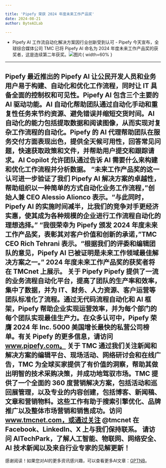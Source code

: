 ```yaml
---

title: 'Pipefy 荣获 2024 年度未来工作产品奖'
date: 2024-08-21
author: ByteAILab

---
```


- Pipefy AI 工作流自动化解决方案因行业创新受到认可 -
Pipefy 今天宣布，全球综合媒体公司 TMC 已将 Pipefy AI 命名为 2024 年度未来工作产品奖的获奖者，这是连续第二年获奖。![图片](https://ai-techpark.com/wp-content/uploads/2024/08/Pipefy-Recei-960x540.jpg){ width=60% }

---
Pipefy 最近推出的 Pipefy AI 让公民开发人员和业务用户易于构建、自动化和优化工作流程，同时让 IT 具备全面的控制权和可见性。Pipefy AI 包含三个主要的 AI 驱动功能。AI 自动化帮助团队通过自动化手动和重复性任务来节约资源、避免错误并缩短交货时间。AI 自动化的能力包括提取数据和阅读图像，从而实现对复杂工作流程的自动化。Pipefy 的 AI 代理帮助团队在服务交付方面表现出色，提供全天候可用性，回答常见问题，快速获取政策和文件，并帮助用户提交和跟踪请求。AI Copilot 允许团队通过告诉 AI 需要什么来构建和优化工作流程并分析数据。
“未来工作产品奖的这一认可进一步验证了我们 Pipefy AI 解决方案的卓越性，帮助组织以一种简单的方式自动化业务工作流程，”创始人兼 CEO Alessio Alionco 表示。“与此同时，Pipefy AI 的实施时间减半，比我们的竞争对手更经济实惠，使其成为各种规模的企业进行工作流程自动化的理想选择。”
“我很荣幸为 Pipefy 颁发 2024 年度未来工作产品奖，表彰其对客户价值和创新的承诺，”TMC CEO Rich Tehrani 表示。“根据我们的评委和编辑团队的意见，Pipefy AI 已被证明是未来工作领域最佳解决方案之一。”
2024 年度未来工作产品奖的获奖者将在 TMCnet 上展示。
关于 Pipefy
Pipefy 提供了一流的业务流程自动化平台，提高了团队的生产率和效率，集中了数据，并为 IT、财务、人力资源、客户运营等团队标准化了流程。通过无代码流程自动化和 AI 框架，Pipefy 帮助企业实现运营效率，并为每个部门的每个团队实现最佳生产力。在众多认可中，Pipefy 荣膺 2024 年 Inc. 5000 美国增长最快的私营公司榜单。有关 Pipefy 的更多信息，请访问 www.pipefy.com。
关于 TMC
通过我们关注新闻和解决方案的编辑平台、现场活动、网络研讨会和在线广告，TMC 为全球买家提供了有价值的洞察，帮助其做出明智的技术采购决策，并成功地驾驭市场。TMC 提供了一个全面的 360 度营销解决方案，包括活动和巡回展管理，以及专业的内容创建，包括博客、新闻稿、文章和营销物料。这些工作有助于搜索引擎优化、品牌推广以及整体市场营销和销售成功。访问 www.tmcnet.com，或通过关注 @tmcnet 在 Facebook、LinkedIn、X 上与我们保持联系。
请访问 AITechPark，了解人工智能、物联网、网络安全、AI 技术新闻以及来自行业专家的见解更新！
---
感谢阅读！如果您对AI的更多资讯感兴趣，可以查看更多AI文章：[GPTNB](https://gptnb.com)。